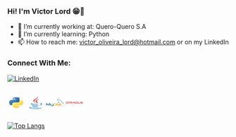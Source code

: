 ### Hi! I'm Victor Lord 😁🤚

- 🔭 I’m currently working at: Quero-Quero S.A
- 🌱 I’m currently learning: Python
- 📫 How to reach me: victor_oliveira_lord@hotmail.com or on my LinkedIn


### Connect With Me:
[![LinkedIn](https://img.shields.io/badge/LinkedIn-0077B5?style=for-the-badge&logo=linkedin&logoColor=white)](https://www.linkedin.com/in/victor-lord-a97427239/)

<div style="display: inline_block"><br>
      <img align="center" alt="Victor-Python" height="30" width="40" src="https://raw.githubusercontent.com/devicons/devicon/master/icons/python/python-original.svg">
      <img align="center" alt="Victor-Java" height="30" width="40" src="https://raw.githubusercontent.com/devicons/devicon/master/icons/java/java-original.svg">
      <img align="center" alt="Victor-MySQL" height="30" width="40" src="https://raw.githubusercontent.com/devicons/devicon/master/icons/mysql/mysql-original-wordmark.svg">
      <img align="center" alt="Victor-Oracle" height="30" width="40" src="https://raw.githubusercontent.com/devicons/devicon/master/icons/oracle/oracle-original.svg">
</div>

##

[![Top Langs](https://github-readme-stats.vercel.app/api/top-langs/?username=victorlordcz&layout=compact)](https://github.com/victorlordcz/github-readme-stats)
